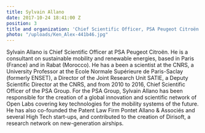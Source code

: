 ```yaml
---
title: Sylvain Allano
date: 2017-10-24 18:41:00 Z
position: 3
title and organization: 'Chief Scientific Officer, PSA Peugeot Citroën '
photo: "/uploads/Ken_Alex-441b46.jpg"
---
```


Sylvain Allano is Chief Scientific Officer at PSA Peugeot Citroën. He is a consultant on sustainable mobility and renewable energies, based in Paris (France) and in Rabat (Morocco). He has a been a scientist at the CNRS, a University Professor at the Ecole Normale Supérieure de Paris-Saclay (formerly ENSET), a Director of the Joint Research Unit SATIE, a Deputy Scientific Director at the CNRS, and from 2010 to 2016, Chief Scientific Officer of the PSA Group. For the PSA Group, Sylvain Allano has been responsible for the creation of a global innovation and scientific network of Open Labs covering key technologies for the mobility systems of the future. He has also co-founded the Patent Law Firm Pontet Allano & Associés and several High Tech start-ups, and contributed to the creation of Dirisoft, a research network on new-generation airships.